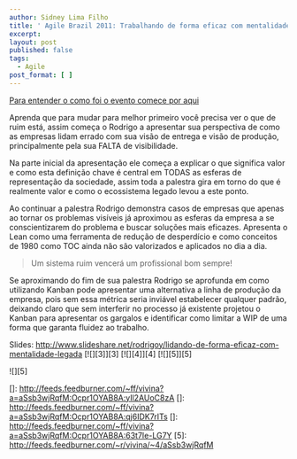 ```yaml
---
author: Sidney Lima Filho
title: ' Agile Brazil 2011: Trabalhando de forma eficaz com mentalidade legada '
excerpt:
layout: post
published: false
tags:
  - Agile
post_format: [ ]
---
```

[Para entender o como foi o evento comece por aqui][1]

Aprenda que para mudar para melhor primeiro você precisa ver o que de ruim está, assim começa o Rodrigo a apresentar sua perspectiva de como as empresas lidam errado com sua visão de entrega e visão de produção, principalmente pela sua FALTA de visibilidade.

Na parte inicial da apresentação ele começa a explicar o que significa valor e como esta definição chave é central em TODAS as esferas de representação da sociedade, assim toda a palestra gira em torno do que é realmente valor e como o ecossistema legado levou a este ponto.

Ao continuar a palestra Rodrigo demonstra casos de empresas que apenas ao tornar os problemas visíveis já aproximou as esferas da empresa a se conscientizarem do problema e buscar soluções mais eficazes. Apresenta o Lean como uma ferramenta de redução de desperdício e como conceitos de 1980 como TOC ainda não são valorizados e aplicados no dia a dia.

> Um sistema ruim vencerá um profissional bom sempre!

Se aproximando do fim de sua palestra Rodrigo se aprofunda em como utilizando Kanban pode apresentar uma alternativa a linha de produção da empresa, pois sem essa métrica seria inviável estabelecer qualquer padrão, deixando claro que sem interferir no processo já existente projetou o Kanban para apresentar os gargalos e identificar como limitar a WIP de uma forma que garanta fluidez ao trabalho.

Slides: <http://www.slideshare.net/rodrigoy/lidando-de-forma-eficaz-com-mentalidade-legada> [![][3]</img>][3] [![][4]</img>][4] [![][5]</img>][5] 

![][5]

 [1]: ../../Blog-da-Vivina/Agile-Brazil-2011,502.aspx
 []: http://feeds.feedburner.com/~ff/vivina?a=aSsb3wjRqfM:Ocpr1OYAB8A:yIl2AUoC8zA
 []: http://feeds.feedburner.com/~ff/vivina?a=aSsb3wjRqfM:Ocpr1OYAB8A:qj6IDK7rITs
 []: http://feeds.feedburner.com/~ff/vivina?a=aSsb3wjRqfM:Ocpr1OYAB8A:63t7Ie-LG7Y
 [5]: http://feeds.feedburner.com/~r/vivina/~4/aSsb3wjRqfM